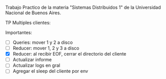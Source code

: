 Trabajo Practico de la materia "Sistemas Distribuidos 1" de la Universidad Nacional de Buenos Aires.

TP Multiples clientes:

Importantes:

- [ ] Queries: mover 1 y 2 a disco
- [ ] Reducer: mover 1, 2 y 3 a disco
- [x] Reducer: al recibir EOF, cerrar el directorio del cliente
- [ ] Actualizar informe
- [ ] Actualizar logs en gral
- [ ] Agregar el sleep del cliente por env
